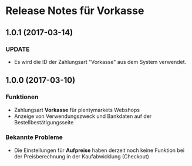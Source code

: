 # Release Notes für Vorkasse

## 1.0.1 (2017-03-14)

### UPDATE

- Es wird die ID der Zahlungsart "Vorkasse" aus dem System verwendet.

## 1.0.0 (2017-03-10)

### Funktionen

- Zahlungsart **Vorkasse** für plentymarkets Webshops
- Anzeige von Verwendungszweck und Bankdaten auf der Bestellbestätigungsseite

### Bekannte Probleme

- Die Einstellungen für **Aufpreise** haben derzeit noch keine Funktion bei der Preisberechnung in der Kaufabwicklung (Checkout)